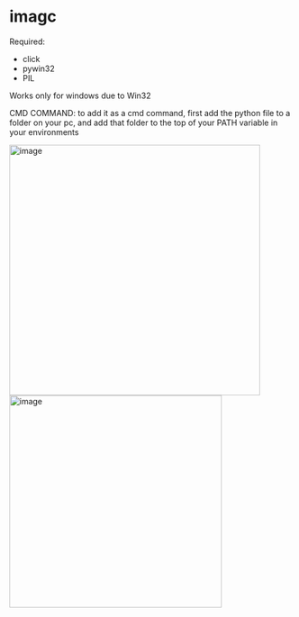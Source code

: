 # imagc

Required:
- click
- pywin32
- PIL

Works only for windows due to Win32

CMD COMMAND:
to add it as a cmd command, first add the python file to a folder on your pc, and add that folder to the top of your PATH variable in your environments

<img width="445" alt="image" src="https://user-images.githubusercontent.com/86983004/164181073-740ef57b-6ae6-4c7d-8e4a-5d0fde58102d.png">

<img width="377" alt="image" src="https://user-images.githubusercontent.com/86983004/164181236-fba21d78-0d76-4712-a28b-d8b5bdcc8b90.png">
